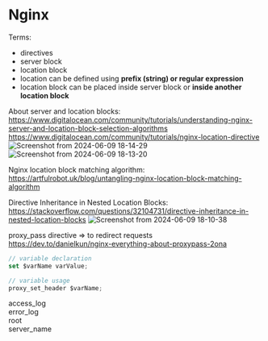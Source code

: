 # Nginx

Terms:
- directives
- server block
- location block
- location can be defined using __prefix (string) or regular expression__
- location block can be placed inside server block or __inside another location block__

About server and location blocks:\
https://www.digitalocean.com/community/tutorials/understanding-nginx-server-and-location-block-selection-algorithms \
https://www.digitalocean.com/community/tutorials/nginx-location-directive
![Screenshot from 2024-06-09 18-14-29](https://github.com/VIK2395/Nginx/assets/50545334/5f5e76d2-b4b8-4359-857b-892dc1b57cc8)
![Screenshot from 2024-06-09 18-13-20](https://github.com/VIK2395/Nginx/assets/50545334/78fc8739-1002-4ec9-89c7-70bca10c04c0)

Nginx location block matching algorithm:\
https://artfulrobot.uk/blog/untangling-nginx-location-block-matching-algorithm


Directive Inheritance in Nested Location Blocks:\
https://stackoverflow.com/questions/32104731/directive-inheritance-in-nested-location-blocks
![Screenshot from 2024-06-09 18-10-38](https://github.com/VIK2395/Nginx/assets/50545334/cc5ea2d5-d1b0-4d62-81d8-8707f7912c89)


proxy_pass directive => to redirect requests\
https://dev.to/danielkun/nginx-everything-about-proxypass-2ona

```javascript
// variable declaration
set $varName varValue;

// variable usage
proxy_set_header $varName;
```

access_log\
error_log\
root\
server_name

